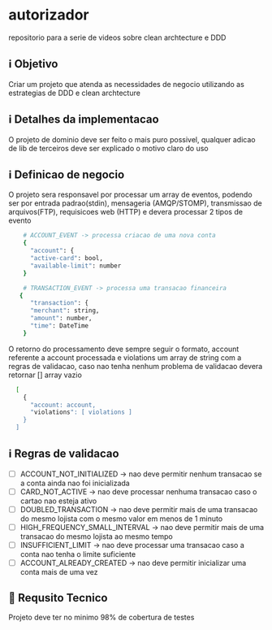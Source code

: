 # autorizador
repositorio para a serie de videos sobre clean archtecture e DDD

## :information_source: Objetivo
Criar um projeto que atenda as necessidades de negocio utilizando as estrategias de DDD e clean archtecture

## :information_source: Detalhes da implementacao
O projeto de dominio deve ser feito o mais puro possivel, qualquer adicao de lib de terceiros deve ser explicado o motivo claro do uso

## :information_source: Definicao de negocio
O projeto sera responsavel por processar um array de eventos, podendo ser por entrada padrao(stdin), mensageria (AMQP/STOMP), transmissao de arquivos(FTP), requisicoes web (HTTP) e devera processar 2 tipos de evento
```bash
    # ACCOUNT_EVENT -> processa criacao de uma nova conta
    {
      "account": {
      "active-card": bool,
      "available-limit": number
    }

    # TRANSACTION_EVENT -> processa uma transacao financeira
   {
      "transaction": {
      "merchant": string,
      "amount": number,
      "time": DateTime
    }
```

O retorno do processamento deve sempre seguir o formato, account referente a account processada e violations um array de string com a regras de validacao, caso nao tenha nenhum problema de validacao devera retornar [] array vazio
```bash
  [
    {
      "account: account,
      "violations": [ violations ]
    }
  ]
```

## :information_source: Regras de validacao
- [ ] ACCOUNT_NOT_INITIALIZED -> nao deve permitir nenhum transacao se a conta ainda nao foi inicializada
- [ ] CARD_NOT_ACTIVE -> nao deve processar nenhuma transacao caso o cartao nao esteja ativo
- [ ] DOUBLED_TRANSACTION -> nao deve permitir mais de uma transacao do mesmo lojista com o mesmo valor em menos de 1 minuto
- [ ] HIGH_FREQUENCY_SMALL_INTERVAL -> nao deve permitir mais de uma transacao do mesmo lojista ao mesmo tempo
- [ ] INSUFFICIENT_LIMIT -> nao deve processar uma transacao caso a conta nao tenha o limite suficiente
- [ ] ACCOUNT_ALREADY_CREATED -> nao deve permitir inicializar uma conta mais de uma vez

## :rocket: Requsito Tecnico
Projeto deve ter no minimo 98% de cobertura de testes
